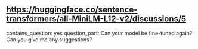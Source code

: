 ## https://huggingface.co/sentence-transformers/all-MiniLM-L12-v2/discussions/5

contains_question: yes
question_part: Can your model be fine-tuned again? Can you give me any suggestions?